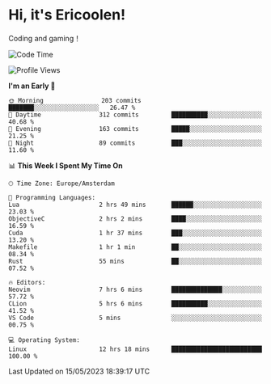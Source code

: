 # Hi, it's Ericoolen!
Coding and gaming！

<!--START_SECTION:waka-->
![Code Time](http://img.shields.io/badge/Code%20Time-802%20hrs%2050%20mins-blue)

![Profile Views](http://img.shields.io/badge/Profile%20Views-1-blue)

**I'm an Early 🐤** 

```text
🌞 Morning                203 commits         ███████░░░░░░░░░░░░░░░░░░   26.47 % 
🌆 Daytime                312 commits         ██████████░░░░░░░░░░░░░░░   40.68 % 
🌃 Evening                163 commits         █████░░░░░░░░░░░░░░░░░░░░   21.25 % 
🌙 Night                  89 commits          ███░░░░░░░░░░░░░░░░░░░░░░   11.60 % 
```


📊 **This Week I Spent My Time On** 

```text
🕑︎ Time Zone: Europe/Amsterdam

💬 Programming Languages: 
Lua                      2 hrs 49 mins       ██████░░░░░░░░░░░░░░░░░░░   23.03 % 
ObjectiveC               2 hrs 2 mins        ████░░░░░░░░░░░░░░░░░░░░░   16.59 % 
Cuda                     1 hr 37 mins        ███░░░░░░░░░░░░░░░░░░░░░░   13.20 % 
Makefile                 1 hr 1 min          ██░░░░░░░░░░░░░░░░░░░░░░░   08.34 % 
Rust                     55 mins             ██░░░░░░░░░░░░░░░░░░░░░░░   07.52 % 

🔥 Editors: 
Neovim                   7 hrs 6 mins        ██████████████░░░░░░░░░░░   57.72 % 
CLion                    5 hrs 6 mins        ██████████░░░░░░░░░░░░░░░   41.52 % 
VS Code                  5 mins              ░░░░░░░░░░░░░░░░░░░░░░░░░   00.75 % 

💻 Operating System: 
Linux                    12 hrs 18 mins      █████████████████████████   100.00 % 
```


 Last Updated on 15/05/2023 18:39:17 UTC
<!--END_SECTION:waka-->

